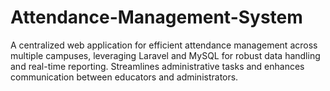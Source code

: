 # Attendance-Management-System
A centralized web application for efficient attendance management across multiple campuses, leveraging Laravel and MySQL for robust data handling and real-time reporting. Streamlines administrative tasks and enhances communication between educators and administrators.
